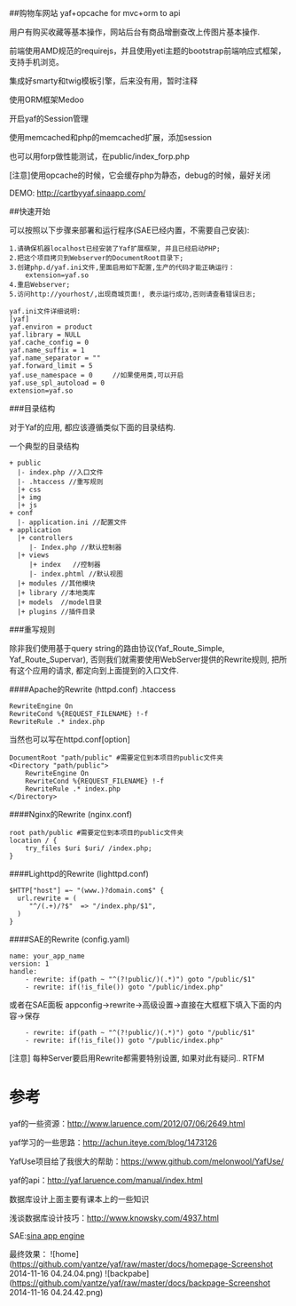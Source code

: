 ##购物车网站
yaf+opcache for mvc+orm to api

用户有购买收藏等基本操作，网站后台有商品增删查改上传图片基本操作.

前端使用AMD规范的requirejs，并且使用yeti主题的bootstrap前端响应式框架，支持手机浏览。


集成好smarty和twig模板引擎，后来没有用，暂时注释

使用ORM框架Medoo

开启yaf的Session管理

使用memcached和php的memcached扩展，添加session

也可以用forp做性能测试，在public/index_forp.php

[注意]使用opcache的时候，它会缓存php为静态，debug的时候，最好关闭



DEMO: http://cartbyyaf.sinaapp.com/


##快速开始



可以按照以下步骤来部署和运行程序(SAE已经内置，不需要自己安装):
```
1.请确保机器localhost已经安装了Yaf扩展框架, 并且已经启动PHP;
2.把这个项目拷贝到Webserver的DocumentRoot目录下;
3.创建php.d/yaf.ini文件,里面启用如下配置,生产的代码才能正确运行：
    extension=yaf.so
4.重启Webserver;
5.访问http://yourhost/,出现商城页面!, 表示运行成功,否则请查看错误日志;

yaf.ini文件详细说明:
[yaf]
yaf.environ = product
yaf.library = NULL
yaf.cache_config = 0
yaf.name_suffix = 1
yaf.name_separator = ""
yaf.forward_limit = 5
yaf.use_namespace = 0     //如果使用类,可以开启
yaf.use_spl_autoload = 0
extension=yaf.so
```


###目录结构

对于Yaf的应用, 都应该遵循类似下面的目录结构.

一个典型的目录结构

```
+ public
  |- index.php //入口文件
  |- .htaccess //重写规则
  |+ css
  |+ img
  |+ js
+ conf
  |- application.ini //配置文件
+ application
  |+ controllers
     |- Index.php //默认控制器
  |+ views    
     |+ index   //控制器
     |- index.phtml //默认视图
  |+ modules //其他模块
  |+ library //本地类库
  |+ models  //model目录
  |+ plugins //插件目录
```



###重写规则

除非我们使用基于query string的路由协议(Yaf_Route_Simple, Yaf_Route_Supervar), 否则我们就需要使用WebServer提供的Rewrite规则, 把所有这个应用的请求, 都定向到上面提到的入口文件.

####Apache的Rewrite (httpd.conf)
.htaccess
```
RewriteEngine On
RewriteCond %{REQUEST_FILENAME} !-f
RewriteRule .* index.php
```
当然也可以写在httpd.conf[option]
```
DocumentRoot "path/public" #需要定位到本项目的public文件夹
<Directory "path/public">
    RewriteEngine On
    RewriteCond %{REQUEST_FILENAME} !-f
    RewriteRule .* index.php
</Directory>
```


####Nginx的Rewrite (nginx.conf)
```
root path/public #需要定位到本项目的public文件夹
location / {
    try_files $uri $uri/ /index.php;
}
```


####Lighttpd的Rewrite (lighttpd.conf)
```
$HTTP["host"] =~ "(www.)?domain.com$" {
  url.rewrite = (
     "^/(.+)/?$"  => "/index.php/$1",
  )
}
```


####SAE的Rewrite (config.yaml)
```
name: your_app_name
version: 1
handle:
    - rewrite: if(path ~ "^(?!public/)(.*)") goto "/public/$1"
    - rewrite: if(!is_file()) goto "/public/index.php"
```

或者在SAE面板
appconfig->rewrite->高级设置->直接在大框框下填入下面的内容->保存
```
    - rewrite: if(path ~ "^(?!public/)(.*)") goto "/public/$1"
    - rewrite: if(!is_file()) goto "/public/index.php"
```
[注意]
每种Server要启用Rewrite都需要特别设置, 如果对此有疑问.. RTFM



参考
===
yaf的一些资源：http://www.laruence.com/2012/07/06/2649.html

yaf学习的一些思路：http://achun.iteye.com/blog/1473126

YafUse项目给了我很大的帮助：https://www.github.com/melonwool/YafUse/

yaf的api：http://yaf.laruence.com/manual/index.html

数据库设计上面主要有课本上的一些知识

浅谈数据库设计技巧：http://www.knowsky.com/4937.html

SAE:[sina app engine](http://sae.sina.com.cn)

最终效果：
![home](https://github.com/yantze/yaf/raw/master/docs/homepage-Screenshot 2014-11-16 04.24.04.png)
![backpabe](https://github.com/yantze/yaf/raw/master/docs/backpage-Screenshot 2014-11-16 04.24.42.png)

